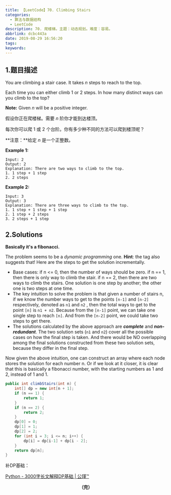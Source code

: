 ```yaml
---
title: 【LeetCode】70. Climbing Stairs
categories:
  - 算法与数据结构
  - LeetCode
description: 70. 爬楼梯。主题：动态规划。难度：容易。
abbrlink: dcbc443a
date: 2019-08-29 16:56:20
tags:
keywords:
---
```


## 1.题目描述

You are climbing a stair case. It takes *n* steps to reach to the top.

Each time you can either climb 1 or 2 steps. In how many distinct ways can you climb to the top?

**Note:** Given *n* will be a positive integer.

假设你正在爬楼梯。需要 *n* 阶你才能到达楼顶。

每次你可以爬 1 或 2 个台阶。你有多少种不同的方法可以爬到楼顶呢？

**注意：**给定 *n* 是一个正整数。

**Example 1:**

```
Input: 2
Output: 2
Explanation: There are two ways to climb to the top.
1. 1 step + 1 step
2. 2 steps
```

**Example 2:**

```
Input: 3
Output: 3
Explanation: There are three ways to climb to the top.
1. 1 step + 1 step + 1 step
2. 1 step + 2 steps
3. 2 steps + 1 step
```

## 2.Solutions

**Basically it's a fibonacci.**

The problem seems to be a *dynamic programming* one. **Hint**: the tag also suggests that!
Here are the steps to get the solution incrementally.

- Base cases:
  if n <= 0, then the number of ways should be zero.
  if n == 1, then there is only way to climb the stair.
  if n == 2, then there are two ways to climb the stairs. One solution is one step by another; the other one is two steps at one time.
- The key intuition to solve the problem is that given a number of stairs n, if we know the number ways to get to the points `[n-1]` and `[n-2]` respectively, denoted as `n1` and `n2` , then the total ways to get to the point `[n]` is `n1 + n2`. Because from the `[n-1]` point, we can take one single step to reach `[n]`. And from the `[n-2]` point, we could take two steps to get there.
- The solutions calculated by the above approach are ***complete*** and ***non-redundant***. The two solution sets (`n1` and `n2`) cover all the possible cases on how the final step is taken. And there would be NO overlapping among the final solutions constructed from these two solution sets, because they differ in the final step.

Now given the above intuition, one can construct an array where each node stores the solution for each number n. Or if we look at it closer, it is clear that this is basically a fibonacci number, with the starting numbers as 1 and 2, instead of 1 and 1.

~~~java
public int climbStairs(int n) {
    int[] dp = new int[n + 1];
    if (n == 1) {
        return 1;
    }
    if (n == 2) {
        return 2;
    }
    dp[0] = 0;
    dp[1] = 1;
    dp[2] = 2;
    for (int i = 3; i <= n; i++) {
        dp[i] = dp[i-1] + dp[i - 2];
    }
    return dp[n];
}
~~~

补DP基础：

[Python - 3000字长文解释DP基础 | 公瑾™](https://leetcode.com/problems/climbing-stairs/discuss/163347/Python-3000DP-or-tm)

<center><font style="font-weight:bold">（完）</font></center>

